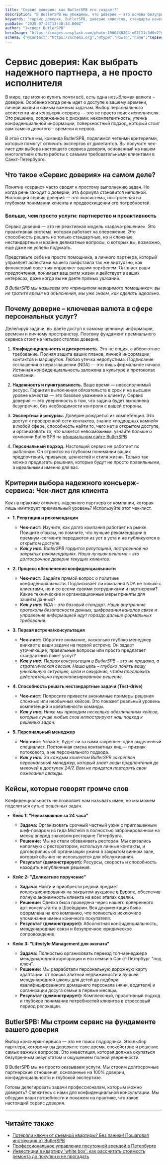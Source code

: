 ```yaml
---
title: "Сервис доверия: как ButlerSPB его создает?"
description: "В ButlerSPB мы убеждены, что доверие – это основа безупречного сервиса. Узнайте, на каких принципах строится наша работа и почему клиенты доверяют нам самое ценное."
keywords: "сервис доверия, ButlerSPB, доверие клиентов, стандарты качества, надежный сервис, гарантии, консьерж-сервис"
pubDate: "2025-07-24T13:48:34.000Z"
author: "Эксперт ButlerSPB"
heroImage: "https://images.unsplash.com/photo-1560448204-e02f11c3d0e2?q=80&w=2070&auto=format&fit=crop"
schema: {"@context":"https://schema.org","@type":"HowTo","name":"Сервис доверия: как ButlerSPB его создает?","description":"В ButlerSPB мы убеждены, что доверие – это основа безупречного сервиса. Узнайте, на каких принципах строится наша работа и почему клиенты доверяют нам самое ценное.","image":{"@type":"ImageObject","url":"https://images.unsplash.com/photo-1560448204-e02f11c3d0e2?q=80&w=2070&auto=format&fit=crop"},"aggregateRating":{"@type":"AggregateRating","ratingValue":"4.8","reviewCount":699,"bestRating":"5","worstRating":"1"},"publisher":{"@type":"Organization","name":"Блог ButlerSPB","logo":{"@type":"ImageObject","url":"https://butlerspb-blog.netlify.app/favicon.ico"}},"mainEntityOfPage":{"@type":"WebPage","@id":"https://butlerspb-blog.netlify.app/blog/servis-doveriya/"}}
---
```

# Сервис доверия: Как выбрать надежного партнера, а не просто исполнителя

В мире, где можно купить почти всё, есть одна незыблемая валюта – доверие. Особенно когда речь идет о доступе к вашему времени, личной жизни и самым важным задачам. Выбор персонального ассистента или консьерж-сервиса — это не просто поиск исполнителя. Это решение, сопряженное с рисками: некомпетентность, утечка конфиденциальной информации, поверхностный подход, который стоит вам самого дорогого – времени и нервов.

В этой статье мы, команда ButlerSPB, поделимся четкими критериями, которые помогут отличить экспертов от дилетантов. Вы получите чек-лист для выбора настоящего сервиса доверия, основанный на нашем многолетнем опыте работы с самыми требовательными клиентами в Санкт-Петербурге.

## Что такое «Сервис доверия» на самом деле?

Понятие «сервис» часто сводят к простому выполнению задач. Но когда речь заходит о доверии, эта формула становится неполной. Настоящий сервис доверия — это экосистема, построенная на глубоком понимании клиента и предвосхищении его потребностей.

### Больше, чем просто услуги: партнерство и проактивность

Сервис доверия — это не реактивная модель «задача-решение». Это проактивная система, которая работает на опережение. Это способность решать не только стандартные, но и сложные, нестандартные и крайне деликатные вопросы, о которых вы, возможно, еще даже не успели подумать.

Представьте себе не просто помощника, а личного партнера, который управляет аспектами вашего лайфстайла так же виртуозно, как финансовый советник управляет вашим портфелем. Он знает ваши предпочтения, понимает ваш ритм жизни и действует в ваших интересах, даже когда вы не даете прямых указаний.

*В ButlerSPB мы называем это «принципом невидимого помощника»: вы не тратите время на объяснения, мы уже знаем, как сделать идеально.*

## Почему доверие – ключевая валюта в сфере персональных услуг?

Делегируя задачи, вы даете доступ к самому ценному: информации, времени и личному пространству. Поэтому фундамент премиального сервиса стоит на четырех столпах доверия.

1.  **Конфиденциальность и дискретность.** Это не опция, а абсолютное требование. Полная защита ваших планов, личной информации, контактов и маршрутов. Любая утечка недопустима. Подписание соглашения о неразглашении (NDA) — это лишь формальное начало. Истинная конфиденциальность заложена в культуре и протоколах компании.

2.  **Надежность и пунктуальность.** Ваше время — невосполнимый ресурс. Гарантия выполнения обязательств в срок и на высшем уровне качества — это базовое уважение к клиенту. Сервис доверия — это уверенность в том, что задача будет выполнена безупречно, без необходимости контроля с вашей стороны.

3.  **Экспертиза и ресурсы.** Доверие рождается из компетенций. Это доступ к проверенной сети контактов, знание «подводных камней» в любой сфере, способность найти то, чего нет в открытом доступе, и организовать то, что кажется невозможным. узнайте больше о компании ButlerSPB на <a href="https://butlerspb.ru/o-nas" target="_blank" rel="nofollow">официальном сайте ButlerSPB</a>

4.  **Персональный подход.** Настоящий сервис не работает по шаблонам. Он строится на глубоком понимании ваших предпочтений, привычек, ценностей и стиля жизни. Только так можно предлагать решения, которые будут не просто правильными, а идеальными именно для вас.

## Критерии выбора надежного консьерж-сервиса: Чек-лист для клиента

Как на практике отличить надежного партнера от компании, которая лишь имитирует премиальный уровень? Используйте этот чек-лист.

*   **1. Репутация и рекомендации**
    *   **Чек-лист:** Изучите, как долго компания работает на рынке. Поищите отзывы, но помните, что лучшие рекомендации в премиум-сегменте передаются из уст в уста и не публикуются в открытом доступе.
    *   ***Как у нас:*** *ButlerSPB гордится репутацией, построенной на закрытых рекомендациях. Наша лучшая реклама – это долгосрочное доверие текущих клиентов.*

*   **2. Процесс обеспечения конфиденциальности**
    *   **Чек-лист:** Задайте прямой вопрос о политике конфиденциальности. Подписывает ли компания NDA не только с клиентами, но и со всеми своими сотрудниками и партнерами? Какие технические и организационные меры приняты для защиты данных?
    *   ***Как у нас:*** *NDA – это базовый стандарт. Наши внутренние протоколы безопасности данных, шифрования каналов связи и управления информацией идут гораздо дальше формальных требований.*

*   **3. Первая встреча/консультация**
    *   **Чек-лист:** Обратите внимание, насколько глубоко менеджер вникает в ваши задачи на первой встрече. Он задает уточняющие, правильные вопросы или просто предлагает стандартный пакет услуг?
    *   ***Как у нас:*** *Первая консультация в ButlerSPB – это не продажа, а стратегическая сессия. Наша цель – глубоко понять вашу уникальную ситуацию, цели и ожидания, чтобы предложить действительно персонализированное решение.*

*   **4. Способность решать нестандартные задачи (Test-drive)**
    *   **Чек-лист:** Попросите привести анонимные примеры решения сложных или необычных кейсов. Это покажет реальный уровень компетенций и креативности команды.
    *   ***Как у нас:*** *Ниже мы приводим несколько обезличенных кейсов, которые лучше любых слов иллюстрируют наш подход к решению задач.*

*   **5. Персональный менеджер**
    *   **Чек-лист:** Узнайте, будет ли за вами закреплен один выделенный специалист. Постоянная смена контактных лиц — признак потокового, а не персонального подхода.
    *   ***Как у нас:*** *За каждым клиентом ButlerSPB закреплен персональный менеджер, который знает ваши предпочтения до мелочей и доступен 24/7. Вам не придется повторять свои пожелания дважды.*

## Кейсы, которые говорят громче слов

Конфиденциальность не позволяет нам называть имен, но мы можем поделиться сутью решенных задач.

*   **Кейс 1: "Невозможное за 24 часа"**
    *   **Задача:** Организовать срочный частный ужин с приглашенным шеф-поваром из гида Michelin в полностью забронированном на месяц вперед знаковом ресторане Петербурга.
    *   **Решение:** Мы не стали обзванивать ресторан. Мы связались напрямую с ресторатором, используя личные контакты, и договорились об организации ужина в закрытом винном зале, который обычно не используется для обслуживания.
    *   **Результат (демонстрирует):** Ресурсы, скорость и способность находить непубличные решения.

*   **Кейс 2: "Деликатное поручение"**
    *   **Задача:** Найти и приобрести редкий предмет коллекционирования на закрытом аукционе в Европе, обеспечив полную анонимность клиента на всех этапах сделки.
    *   **Решение:** Сделка была проведена через нашего доверенного арт-консультанта в Швейцарии. Вся документация была оформлена на его компанию, что полностью исключило упоминание имени конечного покупателя.
    *   **Результат (демонстрирует):** Абсолютная конфиденциальность, международные связи и безупречное юридическое сопровождение.

*   **Кейс 3: "Lifestyle Management для экспата"**
    *   **Задача:** Полностью организовать переезд топ-менеджера международной корпорации и его семьи в Санкт-Петербург "под ключ".
    *   **Решение:** Мы разработали персональную дорожную карту адаптации: от поиска элитной недвижимости и лучшей международной школы для детей до подбора квалифицированного домашнего персонала (няни, водителя) и организации досуга семьи в первые месяцы.
    *   **Результат (демонстрирует):** Комплексный, проактивный подход и глубокое понимание потребностей клиентов в стрессовый период релокации.

## ButlerSPB: Мы строим сервис на фундаменте вашего доверия

Выбор консьерж-сервиса — это не поиск подрядчика. Это выбор партнера, которому вы доверяете свое время, спокойствие и решение самых важных вопросов. Это инвестиция, которая должна окупаться безупречным результатом и ощущением полной уверенности.

В ButlerSPB мы не просто оказываем услуги. Мы строим долгосрочные партнерские отношения, основанные на 100% доверии, конфиденциальности и глубокой экспертизе.

Готовы делегировать задачи профессионалам, которым можно доверять? Свяжитесь с нами для конфиденциальной консультации. Мы обсудим ваши потребности и покажем на практике, что такое настоящий сервис доверия.

---

## Читайте также

*   [Потеряли ключи от съемной квартиры? Без паники! Пошаговая инструкция от ButlerSPB](/blog/chto-delat-esli-vy-poteryali-klyuchi-ot-semnoy-kvartiry/)
*   [Профессиональное управление посуточной арендой в Петербурге](/blog/professionalnoe-upravlenie-posutochnoy-arendoy-v-peterburge/)
*   [Инвестиции в квартиру 'white box': как рассчитать стоимость ремонта до покупки и не прогадать](/blog/investicii-v-kvartiru-white-box-raschet-stoimosti-remonta-do-pokupki/)

